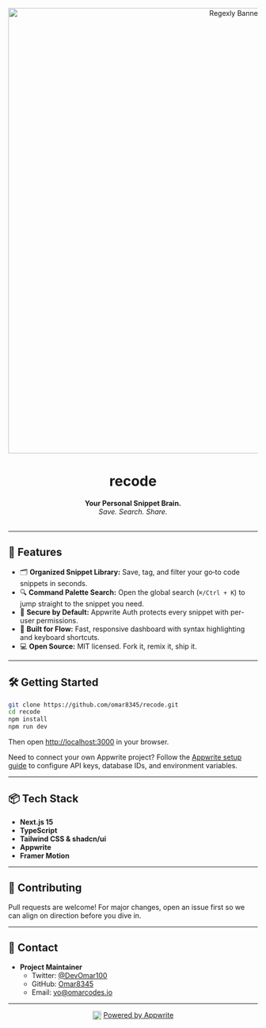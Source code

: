 <p align="center">
  <a href="https://recode.appwrite.network" target="_blank" rel="noopener noreferrer">
    <img src="https://cdn.hashnode.com/res/hashnode/image/upload/v1761310827175/a7f4639e-61aa-4098-9d7a-0ffe3181df2e.png?w=1600&h=840&fit=crop&crop=entropy&auto=compress,format&format=webp" alt="Regexly Banner" width="900"/>
  </a>
</p>

<h1 align="center">recode</h1>
<p align="center">
  <b>Your Personal Snippet Brain.</b><br>
  <i>Save. Search. Share.</i><br><br>
</p>

---

## 🚀 Features

- 🗂️ **Organized Snippet Library:** Save, tag, and filter your go‑to code snippets in seconds.
- 🔍 **Command Palette Search:** Open the global search (`⌘/Ctrl + K`) to jump straight to the snippet you need.
- 🔐 **Secure by Default:** Appwrite Auth protects every snippet with per-user permissions.
- 🎯 **Built for Flow:** Fast, responsive dashboard with syntax highlighting and keyboard shortcuts.
- 💻 **Open Source:** MIT licensed. Fork it, remix it, ship it.

---

## 🛠️ Getting Started

```bash
git clone https://github.com/omar8345/recode.git
cd recode
npm install
npm run dev
```

Then open [http://localhost:3000](http://localhost:3000) in your browser.

Need to connect your own Appwrite project? Follow the [Appwrite setup guide](APPWRITE_SETUP.md) to configure API keys, database IDs, and environment variables.

---

## 📦 Tech Stack

- **Next.js 15**
- **TypeScript**
- **Tailwind CSS & shadcn/ui**
- **Appwrite**
- **Framer Motion**

---

## 🤝 Contributing

Pull requests are welcome! For major changes, open an issue first so we can align on direction before you dive in.

---

## 📧 Contact

- **Project Maintainer**
  - Twitter: [@DevOmar100](https://x.com/DevOmar100)
  - GitHub: [Omar8345](https://github.com/Omar8345)
  - Email: yo@omarcodes.io

---

<p align="center">
  <a href="https://appwrite.io/" target="_blank" rel="noopener noreferrer" style="display:inline-flex;align-items:center;gap:4px;">
    <img src="public/appwrite.svg" alt="Appwrite" width="18" height="18" style="vertical-align:middle;"/> Powered by Appwrite
  </a>
</p>
